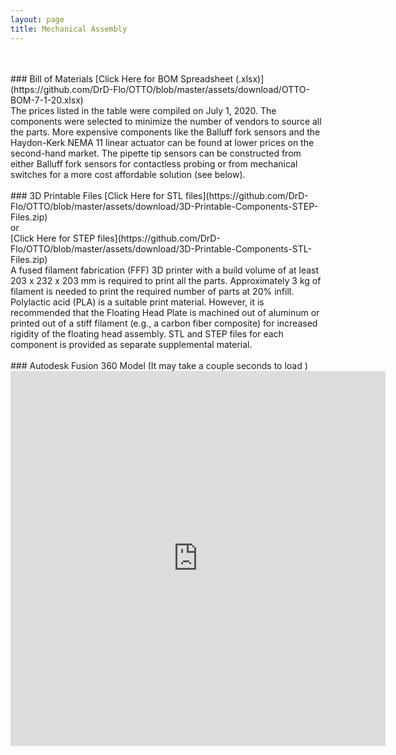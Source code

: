 ```yaml
---
layout: page
title: Mechanical Assembly
---
```


<br>
<br>
### <i class="far fa-scroll"></i> Bill of Materials
[Click Here for BOM Spreadsheet (.xlsx)](https://github.com/DrD-Flo/OTTO/blob/master/assets/download/OTTO-BOM-7-1-20.xlsx)
<br>
The prices listed in the table were compiled on July 1, 2020. The components were selected to minimize the number of vendors to source all the parts. More expensive components like the Balluff fork sensors and the Haydon-Kerk NEMA 11 linear actuator can be found at lower prices on the second-hand market. The pipette tip sensors can be constructed from either Balluff fork sensors for contactless probing or from mechanical switches for a more cost affordable solution (see below).

<br>
<br>
### <i class="fas fa-cubes"></i> 3D Printable Files
[Click Here for STL files](https://github.com/DrD-Flo/OTTO/blob/master/assets/download/3D-Printable-Components-STEP-Files.zip)
<br>
or
<br>
[Click Here for STEP files](https://github.com/DrD-Flo/OTTO/blob/master/assets/download/3D-Printable-Components-STL-Files.zip)
<br>
A fused filament fabrication (FFF) 3D printer with a build volume of at least 203 x 232 x 203 mm is required to print all the parts. Approximately 3 kg of filament is needed to print the required number of parts at 20% infill. Polylactic acid (PLA) is a suitable print material. However, it is recommended that the Floating Head Plate is machined out of aluminum or printed out of a stiff filament (e.g., a carbon fiber composite) for increased rigidity of the floating head assembly. STL and STEP files for each component is provided as separate supplemental material.

<br>
<br>
### <i class="fas fa-cube"></i> Autodesk Fusion 360 Model 
(It may take a couple seconds to load <i class="fad fa-spinner"></i>)
<iframe src="https://myhub.autodesk360.com/ue2df3503/shares/public/SH56a43QTfd62c1cd96832754d64d89c2831?mode=embed" width="600" height="600" allowfullscreen="true" webkitallowfullscreen="true" mozallowfullscreen="true"  frameborder="0"></iframe>
